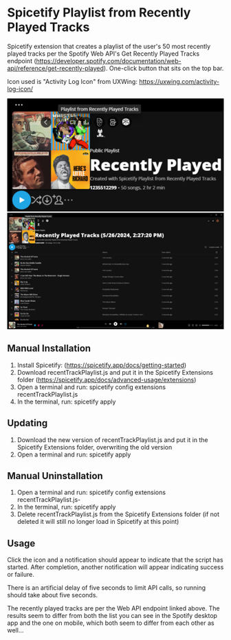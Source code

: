 # Spicetify Playlist from Recently Played Tracks

Spicetify extension that creates a playlist of the user's 50 most recently played tracks per the Spotify Web API's Get Recently Played Tracks endpoint (https://developer.spotify.com/documentation/web-api/reference/get-recently-played). One-click button that sits on the top bar.

Icon used is "Activity Log Icon" from UXWing: https://uxwing.com/activity-log-icon/

![sample](/sample1.png)
![sample](/sample2.png)

## Manual Installation

1. Install Spicetify: (https://spicetify.app/docs/getting-started)
2. Download recentTrackPlaylist.js and put it in the Spicetify Extensions folder (https://spicetify.app/docs/advanced-usage/extensions)
3. Open a terminal and run: spicetify config extensions recentTrackPlaylist.js
4. In the terminal, run: spicetify apply

## Updating

1. Download the new version of recentTrackPlaylist.js and put it in the Spicetify Extensions folder, overwriting the old version
2. Open a terminal and run: spicetify apply

## Manual Uninstallation

1. Open a terminal and run: spicetify config extensions recentTrackPlaylist.js-
2. In the terminal, run: spicetify apply
3. Delete recentTrackPlaylist.js from the Spicetify Extensions folder (if not deleted it will still no longer load in Spicetify at this point)

## Usage

Click the icon and a notification should appear to indicate that the script has started. After completion, another notification will appear indicating success or failure.

There is an artificial delay of five seconds to limit API calls, so running should take about five seconds.

The recently played tracks are per the Web API endpoint linked above. The results seem to differ from both the list you can see in the Spotify desktop app and the one on mobile, which both seem to differ from each other as well...
